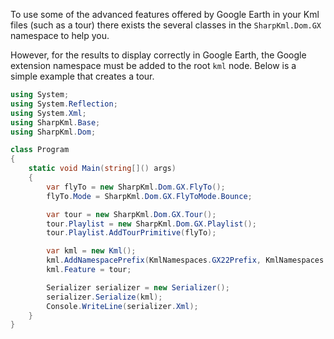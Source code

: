To use some of the advanced features offered by Google Earth in your Kml files (such as a tour) there exists the several classes in the `SharpKml.Dom.GX` namespace to help you.

However, for the results to display correctly in Google Earth, the Google extension namespace must be added to the root `kml` node. Below is a simple example that creates a tour.

```csharp
using System;
using System.Reflection;
using System.Xml;
using SharpKml.Base;
using SharpKml.Dom;

class Program
{
    static void Main(string[]() args)
    {
        var flyTo = new SharpKml.Dom.GX.FlyTo();
        flyTo.Mode = SharpKml.Dom.GX.FlyToMode.Bounce;

        var tour = new SharpKml.Dom.GX.Tour();
        tour.Playlist = new SharpKml.Dom.GX.Playlist();
        tour.Playlist.AddTourPrimitive(flyTo);

        var kml = new Kml();
        kml.AddNamespacePrefix(KmlNamespaces.GX22Prefix, KmlNamespaces.GX22Namespace);
        kml.Feature = tour;

        Serializer serializer = new Serializer();
        serializer.Serialize(kml);
        Console.WriteLine(serializer.Xml);
    }
}
```